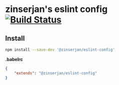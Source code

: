 
# zinserjan's eslint config [![Build Status][build-badge]][build]

## Install

```bash
npm install --save-dev '@zinserjan/eslint-config'
```


**.babelrc**
```json
{
    "extends": "@zinserjan/eslint-config"
}
```

[build-badge]: https://travis-ci.org/zinserjan/eslint-config.svg?branch=master
[build]: https://travis-ci.org/zinserjan/eslint-config
